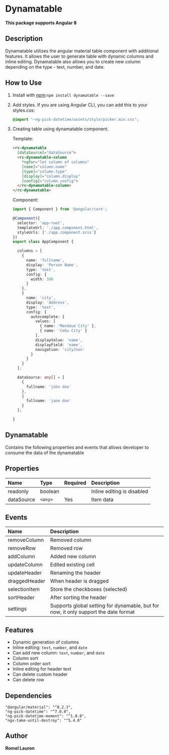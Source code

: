 Dynamatable
========================

**This package supports Angular 8**


Description
-------
Dynamatable utilizes the angular material table component with additional features. It allows the user to generate table with dynamic columns and inline editing. Dynamatable also allows you to create new column depending on the type - text, number, and date.

How to Use
-------

 1. Install with [npm](https://www.npmjs.com):`npm install dynamatable --save`
 2. Add styles.
    If you are using Angular CLI, you can add this to your styles.css: 
    ```css
    @import "~ng-pick-datetime/assets/style/picker.min.css";
    ``` 
 
 3. Creating table using dynamatable component.

	Template:
    ```html
    <rc-dynamatable
      [dataSource]="dataSource">
      <rc-dynamatable-column
        *ngFor="let column of columns"
        [name]="column.name"
        [type]="column.type"
        [display]="column.display"
        [config]="column.config">
      </rc-dynamatable-column>
    </rc-dynamatable>

    ```
    
    Component:
    ```typescript
    import { Component } from '@angular/core';

    @Component({
      selector: 'app-root',
      templateUrl: './app.component.html',
      styleUrls: ['./app.component.scss']
    })
    export class AppComponent {

      columns = [
        {
          name: 'fullname',
          display: 'Person Name',
          type: 'text',
          config: {
            width: 300
          }
        },
        {
          name: 'city',
          display: 'Address',
          type: 'text',
          config: {
            autocomplete: {
              values: [
                { name: 'Mandaue City' },
                { name: 'Cebu City' }
              ],
              displayValue: 'name',
              displayField: 'name',
              navigation: 'cityJson'
            }
          }
        }
      ];

      dataSource: any[] = [
        {
          fullname: 'john doe'
        },
        {
          fullname: 'jane doe'
        }
      ];

    }


    ```
    
    



Dynamatable
-------
Contains the following properties and events that allows developer to consume the data of the dynamatable

Properties
-------
|Name|Type|Required|Description|
|:--- |:--- |:--- |:--- |
|readonly|boolean||Inline editing is disabled|
|dataSource|`<any>`|Yes|Item data|


Events
-------
|Name|Description|
|:--- |:--- |
|removeColumn|Removed column|
|removeRow|Removed row|
|addColumn|Added new column|
|updateColumn|Edited existing cell|
|updateHeader|Renaming the header|
|draggedHeader|When header is dragged|
|selectionItem|Store the checkboxes (selected)|
|sortHeader|After sorting the header|
|settings|Supports global setting for dynamable, but for now, it only support the date format|




Features
-------
 - Dynamic generation of columns
 - Inline editing: `text`, `number`, and `date`
 - Can add new column: `text`, `number`, and `date`
 - Column sort
 - Column order sort
 - Inline editing for header text
 - Can delete custom header
 - Can delete row


Dependencies
-------
```text
"@angular/material": "^8.2.3",
"ng-pick-datetime": "^7.0.0",
"ng-pick-datetime-moment": "^1.0.8",
"ngx-take-until-destroy": "^5.4.0"
```


Author
-------
**Romel Lauron**
